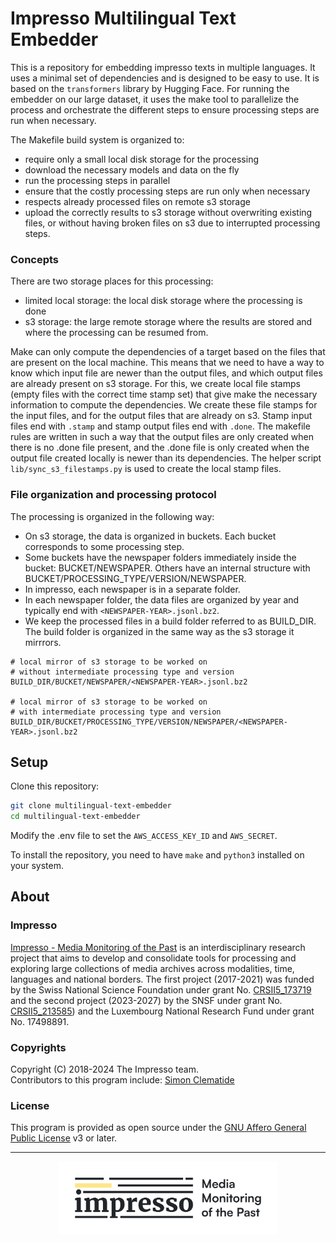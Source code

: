 # Impresso Multilingual Text Embedder

This is a repository for embedding impresso texts in multiple languages.
It uses a minimal set of dependencies and is designed to be easy to use.
It is based on the `transformers` library by Hugging Face.
For running the embedder on our large dataset, it uses the make tool to parallelize the
process and orchestrate the different steps to ensure processing steps are run when
necessary.

The Makefile build system is organized to:

- require only a small local disk storage for the processing
- download the necessary models and data on the fly
- run the processing steps in parallel
- ensure that the costly processing steps are run only when necessary
- respects already processed files on remote s3 storage
- upload the correctly results to s3 storage without overwriting existing files, or
  without having broken files on s3 due to interrupted processing steps.

### Concepts

There are two storage places for this processing:

- limited local storage: the local disk storage where the processing is done
- s3 storage: the large remote storage where the results are stored and where the processing
  can be resumed from.

Make can only compute the dependencies of a target based on the files that are present
on the local machine. This means that we need to have a way to know which input file are
newer than the output files, and which output files are already present on s3 storage.
For this, we create local file stamps (empty files with the correct time stamp set) that
give make the necessary information to compute the dependencies.
We create these file stamps for the input files, and for the output files that are
already on s3.
Stamp input files end with `.stamp` and stamp output files end with `.done`. The
makefile rules are written in such a way that the output files are only created when
there is no .done file present, and the .done file is only created when the output file
created locally is newer than its dependencies.
The helper script `lib/sync_s3_filestamps.py` is used to create the local stamp files.

### File organization and processing protocol

The processing is organized in the following way:

- On s3 storage, the data is organized in buckets. Each bucket corresponds to some
  processing step.
- Some buckets have the newspaper folders immediately inside the bucket: BUCKET/NEWSPAPER. Others have
  an internal structure with BUCKET/PROCESSING_TYPE/VERSION/NEWSPAPER.
- In impresso, each newspaper is in a separate folder.
- In each newspaper folder, the data files are organized by year and typically end with
  `<NEWSPAPER-YEAR>.jsonl.bz2`.
- We keep the processed files in a build folder referred to as BUILD_DIR. The build
  folder is organized in the same way as the s3 storage it mirrrors.

```
# local mirror of s3 storage to be worked on
# without intermediate processing type and version
BUILD_DIR/BUCKET/NEWSPAPER/<NEWSPAPER-YEAR>.jsonl.bz2

# local mirror of s3 storage to be worked on
# with intermediate processing type and version
BUILD_DIR/BUCKET/PROCESSING_TYPE/VERSION/NEWSPAPER/<NEWSPAPER-YEAR>.jsonl.bz2
```

## Setup

Clone this repository:

```bash
git clone multilingual-text-embedder
cd multilingual-text-embedder
```

Modify the .env file to set the `AWS_ACCESS_KEY_ID` and `AWS_SECRET`.

To install the repository, you need to have `make` and `python3` installed on your system.

## About

### Impresso

[Impresso - Media Monitoring of the Past](https://impresso-project.ch) is an
interdisciplinary research project that aims to develop and consolidate tools for
processing and exploring large collections of media archives across modalities, time,
languages and national borders. The first project (2017-2021) was funded by the Swiss
National Science Foundation under grant
No. [CRSII5_173719](http://p3.snf.ch/project-173719) and the second project (2023-2027)
by the SNSF under grant No. [CRSII5_213585](https://data.snf.ch/grants/grant/213585))
and the Luxembourg National Research Fund under grant No. 17498891.

### Copyrights

Copyright (C) 2018-2024 The Impresso team.     
Contributors to this program include: [Simon Clematide](https://github.com/simon-clematide)

### License

This program is provided as open source under
the [GNU Affero General Public License](https://github.com/impresso/impresso-pyindexation/blob/master/LICENSE)
v3 or later.

___

<p align="center">
  <img src="https://github.com/impresso/impresso.github.io/blob/master/assets/images/3x1--Yellow-Impresso-Black-on-White--transparent.png?raw=true" width="350" alt="Impresso Project Logo"/>
</p>


